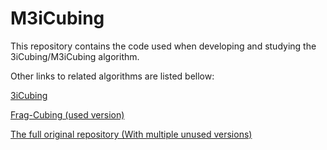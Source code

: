 # M3iCubing

This repository contains the code used when developing and studying the 3iCubing/M3iCubing algorithm.

Other links to related algorithms are listed bellow:

[3iCubing](https://github.com/Blaldas/3iCubing)

[Frag-Cubing (used version)](https://github.com/Blaldas/Frag-Cubing_Java_Simplified)

[The full original repository (With multiple unused versions)](https://github.com/Blaldas/Data-Cube-ID-Reduction)
